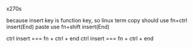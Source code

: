 x270s


because insert key is function key, so linux term copy should use fn+ctrl insert(End)
paste use fn+shift insert(End)

ctrl insert  === fn + ctrl + end
ctrl insert  === fn + ctrl + end



